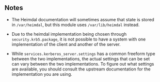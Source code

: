 ## Notes

- The Heimdal documentation will sometimes assume that state is stored in `/var/heimdal`, but this module uses `/var/lib/heimdal` instead.

- Due to the heimdal implementation being chosen through `security.krb5.package`, it is not possible to have a system with one implementation of the client and another of the server.

- While `services.kerberos_server.settings` has a common freeform type between the two implementations, the actual settings that can be set can vary between the two implementations. To figure out what settings are available, you should consult the upstream documentation for the implementation you are using.
